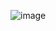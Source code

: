 ![image](https://github.com/ChaemyungLim/Competitions/assets/108050069/972af6f3-6518-4f72-8ae1-5ef9c742cdff)
